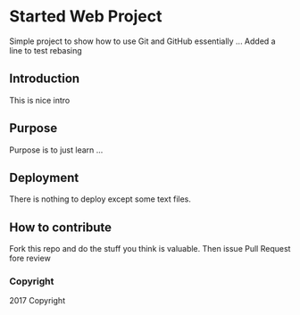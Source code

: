 # Started Web Project

Simple project to show how to use Git and GitHub essentially ...
Added a line to test rebasing

## Introduction

This is nice intro

## Purpose

Purpose is to just learn ...

## Deployment

There is nothing to deploy except some text files.

## How to contribute

Fork this repo and do the stuff you think is valuable. Then issue Pull Request fore review

### Copyright

2017 Copyright

